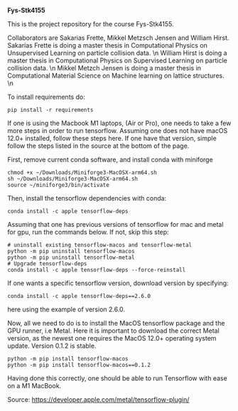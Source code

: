 __Fys-Stk4155__

This is the project repository for the course Fys-Stk4155.

Collaborators are Sakarias Frette, Mikkel Metzsch Jensen and William Hirst.
Sakarias Frette is doing a master thesis in Computational Physics on Unsupervised Learning on particle collision data. \n
William Hirst is doing a master thesis in Computational Physics on Supervised Learning on particle collision data. \n
Mikkel Metzch Jensen is doing a master thesis in Computational Material Science on Machine learning on lattice structures. \n


To install requirements do:
```
pip install -r requirements
```


If one is using the Macbook M1 laptops, (Air or Pro), one needs to take a few more steps 
in order to run tensorflow. Assuming one does not have macOS 12.0+ installed, follow these 
steps here. If one have that version, simple follow the steps listed in the source at the bottom of the page. 

First, remove current conda software, and install conda with miniforge
```
chmod +x ~/Downloads/Miniforge3-MacOSX-arm64.sh
sh ~/Downloads/Miniforge3-MacOSX-arm64.sh
source ~/miniforge3/bin/activate
```

Then, install the tensorflow dependencies with conda:
```
conda install -c apple tensorflow-deps
```

Assuming that one has previous versions of tensorflow for mac and metal for gpu,
run the commands below. If not, skip this step:
```
# uninstall existing tensorflow-macos and tensorflow-metal
python -m pip uninstall tensorflow-macos
python -m pip uninstall tensorflow-metal
# Upgrade tensorflow-deps
conda install -c apple tensorflow-deps --force-reinstall
```

If one wants a specific tensorflow version, download version by specifying:

```
conda install -c apple tensorflow-deps==2.6.0
```
here using the example of version 2.6.0.

Now, all we need to do is to install the MacOS tensorflow package and the GPU runner, i.e Metal.
Here it is important to download the correct Metal version, as the newest one requires the MacOS 12.0+
operating system update. Version 0.1.2 is stable.

```
python -m pip install tensorflow-macos
python -m pip install tensorflow-macos==0.1.2
```

Having done this correctly, one should be able to run Tensorflow with ease on a M1 MacBook.


Source: https://developer.apple.com/metal/tensorflow-plugin/
















